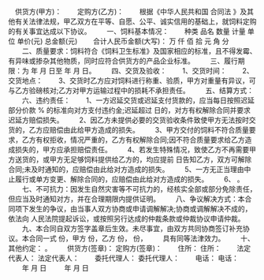 
 


  　供货方(甲方)： 　　定购方(乙方)：
　　根据《中华人民共和国
合同法
》及其他有关法律法规，甲乙双方在平等、自愿、公平、诚实信用的基础上，就饲料定购的有关事宜达成以下协议。
　　一、饲料基本情况：
　　种类 品名 数量 计量 单位 单价(元) 总金额(元)
　　合计人民币金额(大写)： 万 仟 佰 拾 元 角 分
　　二、质量要求：饲料符合《饲料卫生标准》及国家相应的标准，且不得发霉、有异味或掺杂其他物质，同时应符合供货方的产品企业标准。
　　三、履行期限：为 年 月 日至 年 月 日。
　　四、交货及验收：
　　1、交货时间：
　　2、交货地点：
　　3、交货时乙方应对饲料进行称重、验质，甲方对重量有异议，可与乙方验磅核对;乙方对甲方运输过程中的损耗不承担责任。
　　五、结算方式：
　　六、违约责任：
　　1、一方迟延交货或迟延支付货款的，应当每日按照迟延部分价款 % 的标准向对方支付违约金;迟延超过 日的，对方有权解除合同并要求迟延方赔偿损失。
　　2、因乙方未提供必要的交货验收条件致使甲方无法按时交货的，乙方应赔偿由此给甲方造成的损失。
　　3、甲方交付的饲料不符合质量要求，乙方有权拒收，情况严重的，乙方有权解除合同;因不符合质量要求给乙方造成损失的，甲方应承担赔偿责任。
　　4、若发生特殊情况，致使乙方不再需要甲方送货的，或甲方无足够饲料提供给乙方的，均应提前 日告知乙方，双方可解除合同;未及时通知的，应赔偿由此给对方造成的损失。
　　5、一方无正当理由中止履行或单方变更、解除合同的，应赔偿由此给对方造成的损失。
　　6、 。
　　七、不可抗力：因发生自然灾害等不可抗力的，经核实全部或部分免除责任，但应当及时通知对方，并在合理期限内提供证明。
　　八、争议解决方式：本合同项下发生的争议，由当事人双方协商或申请调解解决;协商或调解解决不成的，依法向 人民法院提起诉讼，或按照另行达成的仲裁条款或仲裁协议申请仲裁。
　　九、本合同自双方签字盖章后生效。未尽事宜，由双方共同协商签订补充协议。本合同一式 份，甲方 份，乙方 份， 份，
　　具有同等法津效力。
　　十、其他约定： 。
　　供货方(签章)： 定购方(签章)：
　　住所： 住所：
　　法定代表人： 法定代表人：
　　委托代理人： 委托代理人：
　　电话： 电话：
　　年 月 日 　　 年 月 日

 


 

 
 
 
 
 
  


  
 

  


  


  
 
 
 
 


